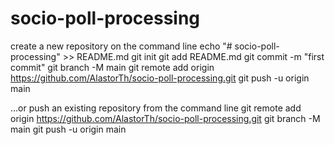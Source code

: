 # socio-poll-processing

create a new repository on the command line
echo "# socio-poll-processing" >> README.md
git init
git add README.md
git commit -m "first commit"
git branch -M main
git remote add origin https://github.com/AlastorTh/socio-poll-processing.git
git push -u origin main
                
…or push an existing repository from the command line
git remote add origin https://github.com/AlastorTh/socio-poll-processing.git
git branch -M main
git push -u origin main

